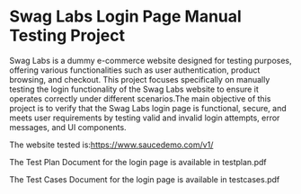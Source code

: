 # Swag Labs Login Page Manual Testing Project

Swag Labs is a dummy e-commerce website designed for testing purposes, offering various functionalities such as user authentication, product browsing, and checkout. This project focuses specifically on manually testing the login functionality of the Swag Labs website to ensure it operates correctly under different scenarios.The main objective of this project is to verify that the Swag Labs login page is functional, secure, and meets user requirements by testing valid and invalid login attempts, error messages, and UI components.

The website tested is:https://www.saucedemo.com/v1/

The Test Plan Document for the login page is available in testplan.pdf 

The Test Cases Document for the login page is available in testcases.pdf


